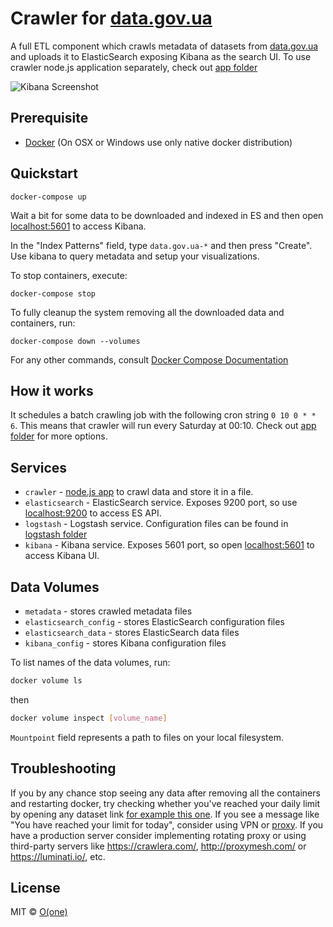 # Crawler for [data.gov.ua](http://data.gov.ua)

A full ETL component which crawls metadata of datasets from [data.gov.ua](http://data.gov.ua) and uploads it to ElasticSearch exposing Kibana as the search UI.
To use crawler node.js application separately, check out [app folder](app)

![Kibana Screenshot](https://api.monosnap.com/rpc/file/download?id=6NCgrFjiOxdZlVmwp5XoQou124JBYn)

## Prerequisite
* [Docker](https://www.docker.com/products/docker) (On OSX or Windows use only native docker distribution)

## Quickstart

```
docker-compose up
```

Wait a bit for some data to be downloaded and indexed in ES and then open [localhost:5601](localhost:5601) to access Kibana.

In the "Index Patterns" field, type `data.gov.ua-*` and then press "Create". Use kibana to query metadata and setup your visualizations.

To stop containers, execute:
```
docker-compose stop
```

To fully cleanup the system removing all the downloaded data and containers, run:

```
docker-compose down --volumes
```

For any other commands, consult [Docker Compose Documentation](https://docs.docker.com/compose/)

## How it works

It schedules a batch crawling job with the following cron string `0 10 0 * * 6`. This means that crawler will run every Saturday at 00:10. Check out [app folder](app) for more options.

## Services

* `crawler` - [node.js app](app) to crawl data and store it in a file.
* `elasticsearch` - ElasticSearch service. Exposes 9200 port, so use [localhost:9200](localhost:9200) to access ES API.
* `logstash` - Logstash service. Configuration files can be found in [logstash folder](logstash)
* `kibana` - Kibana service. Exposes 5601 port, so open [localhost:5601](localhost:5601) to access Kibana UI.

## Data Volumes

* `metadata` - stores crawled metadata files
* `elasticsearch_config` - stores ElasticSearch configuration files
* `elasticsearch_data` - stores ElasticSearch data files
* `kibana_config` - stores Kibana configuration files

To list names of the data volumes, run:

```sh
docker volume ls
```

then

```sh
docker volume inspect [volume_name]
```

`Mountpoint` field represents a path to files on your local filesystem.

## Troubleshooting
If you by any chance stop seeing any data after removing all the containers and restarting docker, try checking whether you've reached your daily limit by opening any dataset link [for example this one](http://data.gov.ua/view-dataset/dataset.json?dataset-id=1746ff75-dc39-4460-8035-f25006695d58). If you see a message like "You have reached your limit for today", consider using VPN or [proxy](http://proxylist.hidemyass.com/). If you have a production server consider implementing rotating proxy or using third-party servers like https://crawlera.com/, http://proxymesh.com/ or https://luminati.io/, etc.

## License

MIT © [O(one)](http://oone.tech)
